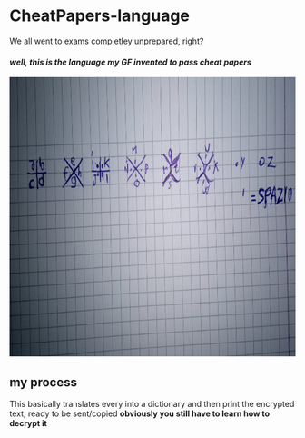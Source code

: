 # CheatPapers-language

We all went to exams completley unprepared, right? 

#### *well, this is the language my GF invented to pass cheat papers*

<img src="Notes.png" alt="language notes" style="height:492px">

## my process

This basically translates every into a dictionary and then print the encrypted text, ready to be sent/copied
__obviously you still have to learn how to decrypt it__
